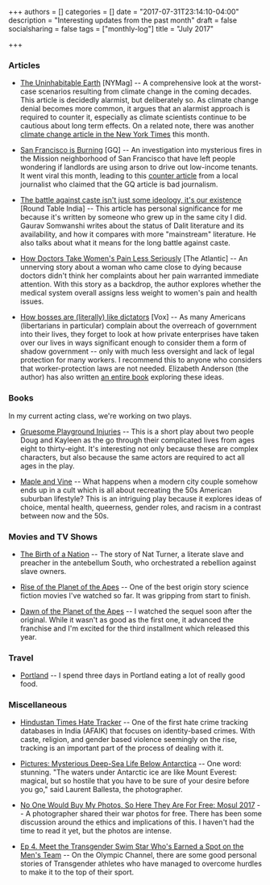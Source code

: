+++
authors = []
categories = []
date = "2017-07-31T23:14:10-04:00"
description = "Interesting updates from the past month"
draft = false
socialsharing = false
tags = ["monthly-log"]
title = "July 2017"

+++

### Articles

- [The Uninhabitable Earth](http://nymag.com/daily/intelligencer/2017/07/climate-change-earth-too-hot-for-humans.html) [NYMag] -- A comprehensive look at the worst-case scenarios resulting from climate change in the coming decades. This article
is decidedly alarmist, but deliberately so. As climate change denial becomes more common,
it argues that an alarmist approach is required to counter it, especially as climate scientists continue to be cautious about long term effects. On a related note, there
was another [climate change article in the New York Times](https://www.nytimes.com/interactive/2017/07/13/climate/climate-change-make-a-difference-quiz.html) this month.

- [San Francisco is Burning](http://www.gq.com/story/san-francisco-is-burning) [GQ] -- An investigation into mysterious fires in the Mission neighborhood of San Francisco that have left people wondering if landlords are using arson to drive out low-income tenants. It went viral this month, leading to this [counter article](https://modernluxury.com/san-francisco/story/gqs-san-francisco-burning-story-massive-troll-some-shoddy-reporting) from a local journalist who claimed that the GQ article is bad journalism.

- [The battle against caste isn't just some ideology, it's our existence](http://roundtableindia.co.in/index.php?option=com_content&view=article&id=7743:the-battle-against-caste-is-not-some-ideology-it-is-our-existence&catid=119:feature&Itemid=132) [Round Table India] -- This article has personal significance for me because it's written by someone who grew up in the same city I did. Gaurav Somwanshi writes about the status of Dalit literature and its availability, and how it compares with more "mainstream" literature. He also talks about what it means for the long battle against caste.

- [How Doctors Take Women's Pain Less Seriously](https://www.theatlantic.com/health/archive/2015/10/emergency-room-wait-times-sexism/410515/) [The Atlantic] -- An unnerving story about a woman who came close to dying because doctors didn't think her complaints about her pain warranted immediate attention. With this story as a backdrop, the author explores whether the medical system overall assigns less weight to women's pain and health issues.

- [How bosses are (literally) like dictators](https://www.vox.com/the-big-idea/2017/7/17/15973478/bosses-dictators-workplace-rights-free-markets-unions) [Vox] -- As many Americans (libertarians in particular) complain about the overreach of government into their lives, they forget to look at how private enterprises have taken over our lives in ways significant enough to consider them a form of shadow government -- only with much less oversight and lack of legal protection for many workers. I recommend this to anyone who considers that worker-protection laws are not needed. Elizabeth Anderson (the author) has also written [an entire book](https://www.goodreads.com/book/show/32889465-private-government) exploring these ideas.

### Books

In my current acting class, we're working on two plays.

- [Gruesome Playground Injuries](https://www.goodreads.com/book/show/16100483-gruesome-playground-injuries) -- This is a short play about two people Doug and Kayleen as the go through their complicated lives from ages eight to thirty-eight. It's interesting not only because these are complex characters, but also because the same actors are required to act all ages in the play.

- [Maple and Vine](https://www.goodreads.com/book/show/13733413-maple-and-vine) -- What happens when a modern city couple somehow ends up in a cult which is all about recreating the 50s American suburban lifestyle? This is an intriguing play because it explores ideas of choice, mental health, queerness, gender roles, and racism in a contrast between now and the 50s.

### Movies and TV Shows

- [The Birth of a Nation](http://www.imdb.com/title/tt4196450/) -- The story of Nat Turner, a literate slave and preacher in the antebellum South, who orchestrated a rebellion against
slave owners.

- [Rise of the Planet of the Apes](http://www.imdb.com/title/tt1318514) -- One of the best origin story science fiction movies I've watched so far. It was gripping from start to finish.

- [Dawn of the Planet of the Apes](http://www.imdb.com/title/tt2103281) -- I watched the sequel soon after the original. While it wasn't as good as the first one, it advanced the franchise and I'm excited for the third installment which released this year.

### Travel

- [Portland](/experiences/portland-july-2017) -- I spend three days in Portland eating a lot of really good food.

### Miscellaneous

- [Hindustan Times Hate Tracker](http://www.hindustantimes.com/hate-tracker) -- One of the first hate crime tracking databases in India (AFAIK) that focuses on identity-based crimes. With caste, religion, and gender based violence seemingly on the rise, tracking is an important part of the process of dealing with it.

- [Pictures: Mysterious Deep-Sea Life Below Antarctica](http://www.nationalgeographic.com/photography/proof/2017/06/under-antarctica-behind-scenes-photo/) -- One word: stunning. "The waters under Antarctic ice are like Mount Everest: magical, but so hostile that you have to be sure of your desire before you go," said Laurent Ballesta, the photographer.

- [No One Would Buy My Photos, So Here They Are For Free: Mosul 2017](https://petapixel.com/2017/07/05/no-one-buy-photos-free-mosul-2017/) -- A photographer shared their war photos for free. There has been some discussion around the ethics and implications of this. I haven't had the time to read it yet, but the photos are intense.

- [Ep 4. Meet the Transgender Swim Star Who's Earned a Spot on the Men's Team](https://www.olympicchannel.com/en/playback/identify/identify/meet-the-transgender-swim-star-whos-earned-a-spot-on-the-mens-team/) -- On the Olympic Channel, there are some good personal stories of Transgender athletes who have managed to overcome hurdles to make it to the top of their sport.

